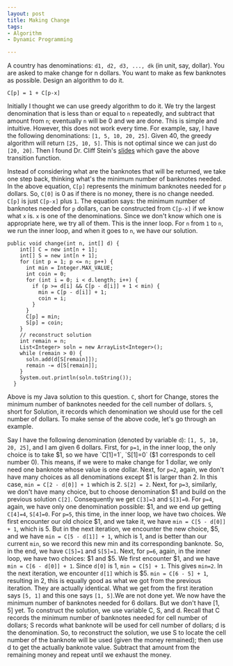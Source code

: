 ```yaml
---
layout: post
title: Making Change
tags:
- Algorithm
- Dynamic Programming

---
```

A country has denominations: `d1, d2, d3, ..., dk` (in unit, say, dollar). You are asked to make change for n dollars. You want to make as few banknotes as possible. Design an algorithm to do it.

`C[p] = 1 + C[p-x]`

Initially I thought we can use greedy algorithm to do it. We try the largest denomination that is less than or equal to `n` repeatedly, and subtract that amount from `n`; eventually `n` will be 0 and we are done. This is simple and intuitive. However, this does not work every time. For example, say, I have the following denominations: `[1, 5, 10, 20, 25]`. Given 40, the greedy algorithm will return `[25, 10, 5]`. This is not optimal since we can just do `[20, 20]`. Then I found Dr. Cliff Stein's [slides](www.columbia.edu/~cs2035/courses/csor4231.F07/dynamic.pdf) which gave the above transition function.

Instead of considering what are the banknotes that will be returned, we take one step back, thinking what's the minimum number of banknotes needed. In the above equation, `C[p]` represents the minimum banknotes needed for `p` dollars. So, `C[0]` is 0 as if there is no money, there is no change needed. `C[p]` is just `C[p-x]` plus `1`. The equation says: the minimum number of banknotes needed for `p` dollars, can be constructed from `C[p-x]` if we know what `x` is. `x` is one of the denominations. Since we don't know which one is appropriate here, we try all of them. This is the inner loop. For `n` from `1` to `n`, we run the inner loop, and when it goes to `n`, we have our solution.

```
public void change(int n, int[] d) {
    int[] C = new int[n + 1];
    int[] S = new int[n + 1];
    for (int p = 1; p <= n; p++) {
      int min = Integer.MAX_VALUE;
      int coin = 0;
      for (int i = 0; i < d.length; i++) {
        if (p >= d[i] && C[p - d[i]] + 1 < min) {
          min = C[p - d[i]] + 1;
          coin = i;
        }
      }
      C[p] = min;
      S[p] = coin;
    }
    // reconstruct solution
    int remain = n;
    List<Integer> soln = new ArrayList<Integer>();
    while (remain > 0) {
      soln.add(d[S[remain]]);
      remain -= d[S[remain]];
    }
    System.out.println(soln.toString());
  }
```

Above is my Java solution to this question. `C`, short for Change, stores the minimum number of banknotes needed for the cell number of dollars. `S`, short for Solution, it records which denomination we should use for the cell number of dollars. To make sense of the above code, let's go through an example.

Say I have the following denomination (denoted by variable `d`): `[1, 5, 10, 20, 25]`, and I am given 6 dollars. First, for `p=1`, in the inner loop, the only choice is to take $1, so we have `C[1]=1`, `S[1]=0` ($1 corresponds to cell number 0). This means, if we were to make change for 1 dollar, we only need one banknote whose value is one dollar. Next, for `p=2`, again, we don't have many choices as all denominations except $1 is larger than 2. In this case, `min = C[2 - d[0]] + 1` which is 2. `S[2] = 2`. Next, for `p=3`, similarly, we don't have many choice, but to choose denomination $1 and build on the previous solution `C[2]`. Consequently we get `C[3]=3` and `S[3]=0`. For `p=4`, again, we have only one denomination possible: $1, and we end up getting `C[4]=4`, `S[4]=0`. For `p=5`, this time, in the inner loop, we have two choices. We first encounter our old choice $1, and we take it, we have `min = C[5 - d[0]] + 1`, which is 5. But in the next iteration, we encounter the new choice, $5, and we have `min = C[5 - d[1]] + 1`, which is 1, and is better than our current `min`, so we record this new min and its corresponding banknote. So, in the end, we have `C[5]=1` and `S[5]=1`. Next, for `p=6`, again, in the inner loop, we have two choices: $1 and $5. We first encounter $1, and we have `min = C[6 - d[0]] + 1`. Since `d[0]` is 1, `min = C[5] + 1`. This gives `min=2`. In the next iteration, we encounter `d[1]` which is $5. `min = C[6 - 5] + 1`, resulting in 2, this is equally good as what we got from the previous iteration. They are actually identical. What we get from the first iteration says `[5, 1]` and this one says `[1, 5]`.We are not done yet. We now have the minimum number of banknotes needed for 6 dollars. But we don't have [1, 5] yet. To construct the solution, we use variable C, S, and d. Recall that C records the minimum number of banknotes needed for cell number of dollars; S records what banknote will be used for cell number of dollars; d is the denomination. So, to reconstruct the solution, we use S to locate the cell number of the banknote will be used (given the money remained); then use d to get the actually banknote value. Subtract that amount from the remaining money and repeat until we exhaust the money.